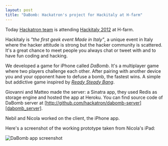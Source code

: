```yaml
---
layout: post
title: "DaBomb: Hackatron's project for Hackitaly at H-farm"
---
```


[team]: http://hackatron.github.com/about.html
[hackitaly_2012]: http://hackitaly.org/post/26704644261/programma-hackitaly-camp-ing-21-22-luglio-h-farm
[ready_steady_bang]: http://chambersjudd.com/readysteadybang
[dabomb_server]: http://github.com/hackatron/dabomb-server

Today [Hackatron team][team] is attending [Hackitaly 2012][hackitaly_2012] at H-farm.

Hackitaly is *"the first geek event Made in Italy"*, a unique event in Italy where the hacker attitude is strong but the hacker community is scattered. It's a great chance to meet people you always chat or tweet with and to have fun coding and hacking.

We developed a game for iPhone called *DaBomb*. It's a multiplayer game where two players challenge each other. After pairing with another device you and your opponent have to defuse a bomb, the fastest wins. A simple but addictive game inspired by [*Ready Steady Bang*][ready_steady_bang].

Giovanni and Matteo made the server: a Sinatra app, they used Redis as storage engine and hosted the app at Heroku. You can find source code of DaBomb server at [http://github.com/hackatron/dabomb-server][dabomb_server].

Nebil and Nicola worked on the client, the iPhone app.

Here's a screenshot of the working prototype taken from Nicola's iPad:

![DaBomb app screenshot](http://p.twimg.com/Aye_GyECUAAQ4N-.png:small)